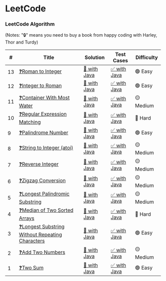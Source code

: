 LeetCode
========

### LeetCode Algorithm

(Notes: "🔒" means you need to buy a book from happy coding with Harley, Thor and Turdy)


| # | Title | Solution | Test Cases | Difficulty |
|---| ----- | -------- | ---------- | ---------- |
|13|[❓Roman to Integer](https://leetcode.com/problems/roman-to-integer/)|[💫 with Java](./logic/Q13RomantoInteger.java)|[✅ with Java](./testcase/Q13TestLogic.java)|🟢 Easy|
|12|[❓Integer to Roman](https://leetcode.com/problems/integer-to-roman/)|[💫 with Java](./logic/Q12IntegertoRoman.java)|[✅ with Java](./testcase/Q12TestLogic.java)|🟢 Easy|
|11|[❓Container With Most Water](https://leetcode.com/problems/container-with-most-water/)|[💫 with Java](./logic/Q11ContainerWithMostWater.java)|[✅ with Java](./testcase/Q11TestLogic.java)|🟡 Medium|
|10|[❓Regular Expression Matching](https://leetcode.com/problems/regular-expression-matching/)|[💫 with Java](./logic/Q10RegularExpressionMatching.java)|[✅ with Java](./testcase/Q10TestLogic.java)|🔴 Hard|
|9|[❓Palindrome Number](https://leetcode.com/problems/palindrome-number/)|[💫 with Java](./logic/Q9PalindromeNumber.java)|[✅ with Java](./testcase/Q9TestLogic.java)|🟢 Easy|
|8|[❓String to Integer (atoi)](https://leetcode.com/problems/string-to-integer-atoi/)|[💫 with Java](./logic/Q8StringtoInteger.java)|[✅ with Java](./testcase/Q8TestLogic.java)|🟡 Medium|
|7|[❓Reverse Integer](https://leetcode.com/problems/reverse-integer/)|[💫 with Java](./logic/Q7ReverseInteger.java)|[✅ with Java](./testcase/Q7TestLogic.java)|🟡 Medium|
|6|[❓Zigzag Conversion](https://leetcode.com/problems/zigzag-conversion/)|[💫 with Java](./logic/Q6ZigzagConversion.java)|[✅ with Java](./testcase/Q6TestLogic.java)|🟡 Medium|
|5|[❓Longest Palindromic Substring](https://leetcode.com/problems/longest-palindromic-substring/)|[💫 with Java](./logic/Q5LongestPalindromicSubstring.java)|[✅ with Java](./testcase/Q5TestLogic.java)|🟡 Medium|
|4|[❓Median of Two Sorted Arrays](https://leetcode.com/problems/median-of-two-sorted-arrays/)|[💫 with Java](./logic/Q4MedianofTwoSortedArrays.java)|[✅ with Java](./testcase/Q4TestLogic.java)|🔴 Hard|
|3|[❓Longest Substring Without Repeating Characters](https://leetcode.com/problems/two-sum/)|[💫 with Java](./logic/Q3LongestSubstringWithoutRepeatingCharacters.java)|[✅ with Java](./testcase/Q3TestLogic.java)|🟢 Easy|
|2|[❓Add Two Numbers](https://leetcode.com/problems/add-two-numbers/)|[💫 with Java](./logic/Q2AddTwoNumbers.java)|[✅ with Java](./testcase/Q2TestLogic.java)|🟡 Medium|
|1|[❓Two Sum](https://leetcode.com/problems/two-sum/)|[💫 with Java](./logic/Q1TwoSum.java)|[✅ with Java](./testcase/Q1TestLogic.java)|🟢 Easy|

